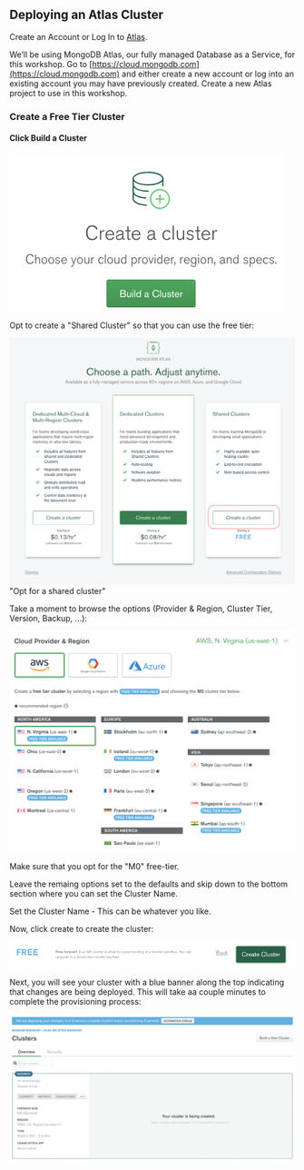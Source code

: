 ## Deploying an Atlas Cluster

Create an Account or Log In to [Atlas](https://cloud.mongodb.com).

We’ll be using MongoDB Atlas, our fully managed Database as a Service, for this workshop. Go to [https://cloud.mongodb.com](https://cloud.mongodb.com) and either create a new account or log into an existing account you may have previously created. Create a new Atlas project to use in this workshop.

### Create a Free Tier Cluster
#### Click Build a Cluster

![Create a Cluster](../images/02-create-cluster.png "Create a Cluster")

Opt to create a "Shared Cluster" so that you can use the free tier:

![Choose to create a shared cluster](../images/02-create-shared-cluster.png) "Opt for a shared cluster"

Take a moment to browse the options (Provider & Region, Cluster Tier, Version, Backup, …):

![Create a Cluster - Choose AWS](../images/02-create-cluster-choose-aws.png "Create a Cluster - Choose AWS")

Make sure that you opt for the "M0" free-tier.

Leave the remaing options set to the defaults and skip down to the bottom section where you can set the Cluster Name.

Set the Cluster Name - This can be whatever you like.

Now, click create to create the cluster: 

![Click Create](..//images/02-create-cluster-click-create.png "Click Create")

Next, you will see your cluster with a blue banner along the top indicating that changes are being deployed. This will take aa couple minutes to complete the provisioning process:

![Deploying Cluster](..//images/02-deploying-cluster.png "Deploying Cluster")

